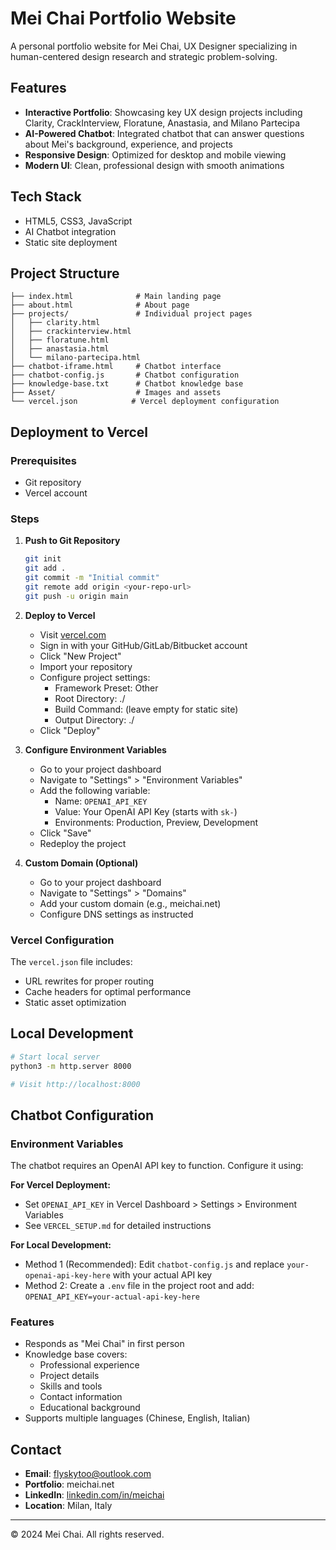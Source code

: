 # Mei Chai Portfolio Website

A personal portfolio website for Mei Chai, UX Designer specializing in human-centered design research and strategic problem-solving.

## Features

- **Interactive Portfolio**: Showcasing key UX design projects including Clarity, CrackInterview, Floratune, Anastasia, and Milano Partecipa
- **AI-Powered Chatbot**: Integrated chatbot that can answer questions about Mei's background, experience, and projects
- **Responsive Design**: Optimized for desktop and mobile viewing
- **Modern UI**: Clean, professional design with smooth animations

## Tech Stack

- HTML5, CSS3, JavaScript
- AI Chatbot integration
- Static site deployment

## Project Structure

```
├── index.html              # Main landing page
├── about.html              # About page
├── projects/               # Individual project pages
│   ├── clarity.html
│   ├── crackinterview.html
│   ├── floratune.html
│   ├── anastasia.html
│   └── milano-partecipa.html
├── chatbot-iframe.html     # Chatbot interface
├── chatbot-config.js       # Chatbot configuration
├── knowledge-base.txt      # Chatbot knowledge base
├── Asset/                  # Images and assets
└── vercel.json            # Vercel deployment configuration
```

## Deployment to Vercel

### Prerequisites
- Git repository
- Vercel account

### Steps

1. **Push to Git Repository**
   ```bash
   git init
   git add .
   git commit -m "Initial commit"
   git remote add origin <your-repo-url>
   git push -u origin main
   ```

2. **Deploy to Vercel**
   - Visit [vercel.com](https://vercel.com)
   - Sign in with your GitHub/GitLab/Bitbucket account
   - Click "New Project"
   - Import your repository
   - Configure project settings:
     - Framework Preset: Other
     - Root Directory: ./
     - Build Command: (leave empty for static site)
     - Output Directory: ./
   - Click "Deploy"

3. **Configure Environment Variables**
   - Go to your project dashboard
   - Navigate to "Settings" > "Environment Variables"
   - Add the following variable:
     - Name: `OPENAI_API_KEY`
     - Value: Your OpenAI API Key (starts with `sk-`)
     - Environments: Production, Preview, Development
   - Click "Save"
   - Redeploy the project

4. **Custom Domain (Optional)**
   - Go to your project dashboard
   - Navigate to "Settings" > "Domains"
   - Add your custom domain (e.g., meichai.net)
   - Configure DNS settings as instructed

### Vercel Configuration

The `vercel.json` file includes:
- URL rewrites for proper routing
- Cache headers for optimal performance
- Static asset optimization

## Local Development

```bash
# Start local server
python3 -m http.server 8000

# Visit http://localhost:8000
```

## Chatbot Configuration

### Environment Variables
The chatbot requires an OpenAI API key to function. Configure it using:

**For Vercel Deployment:**
- Set `OPENAI_API_KEY` in Vercel Dashboard > Settings > Environment Variables
- See `VERCEL_SETUP.md` for detailed instructions

**For Local Development:**
- Method 1 (Recommended): Edit `chatbot-config.js` and replace `your-openai-api-key-here` with your actual API key
- Method 2: Create a `.env` file in the project root and add: `OPENAI_API_KEY=your-actual-api-key-here`

### Features
- Responds as "Mei Chai" in first person
- Knowledge base covers:
  - Professional experience
  - Project details
  - Skills and tools
  - Contact information
  - Educational background
- Supports multiple languages (Chinese, English, Italian)

## Contact

- **Email**: flyskytoo@outlook.com
- **Portfolio**: meichai.net
- **LinkedIn**: [linkedin.com/in/meichai](https://www.linkedin.com/in/meichai)
- **Location**: Milan, Italy

---

© 2024 Mei Chai. All rights reserved.